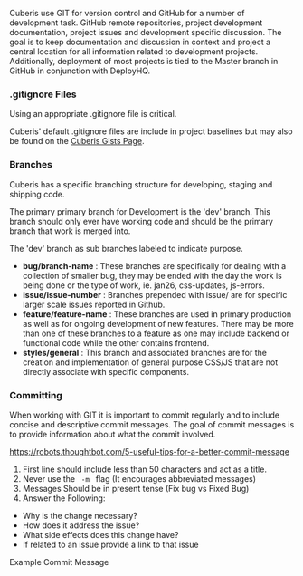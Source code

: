 Cuberis use GIT for version control and GitHub for a number of development task. GitHub remote repositories, project development documentation, project issues and development specific discussion. The goal is to keep documentation and discussion in context and project a central location for all information related to development projects. Additionally, deployment of most projects is tied to the Master branch in GitHub in conjunction with DeployHQ.

### .gitignore Files

Using an appropriate .gitignore file is critical.

Cuberis' default .gitignore files are include in project baselines but may also be found on the  [Cuberis Gists Page](https://gist.github.com/cuberis).

### Branches

Cuberis has a specific branching structure for developing, staging and shipping code.

The primary primary branch for Development is the 'dev' branch. This branch should only ever have working code and should be the primary branch that work is merged into.

The 'dev' branch as sub branches labeled to indicate purpose.
- **bug/branch-name** : These branches are specifically for dealing with a collection of smaller bug, they may be ended with the day the work is being done or the type of work, ie. jan26, css-updates, js-errors.
- **issue/issue-number** : Branches prepended with issue/ are for specific larger scale issues reported in Github.
- **feature/feature-name** : These branches are used in primary production as well as for ongoing development of new features. There may be more than one of these branches to a feature as one may include backend or functional code while the other contains frontend.
- **styles/general** : This branch and associated branches are for the creation and implementation of general purpose CSS/JS that are not directly associate with specific components.

### Committing

When working with GIT it is important to commit regularly and to include concise and descriptive commit messages. The goal of commit messages is to provide information about what the commit involved.

https://robots.thoughtbot.com/5-useful-tips-for-a-better-commit-message

1. First line should include less than 50 characters and act as a title.
2. Never use the <code> -m </code> flag (It encourages abbreviated messages)
3. Messages Should be in present tense (Fix bug vs Fixed Bug)
4. Answer the Following:
  * Why is the change necessary?
  * How does it address the issue?
  * What side effects does this change have?
  * If related to an issue provide a link to that issue

Example Commit Message
